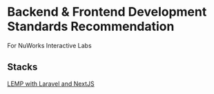 # Backend & Frontend Development Standards Recommendation

For NuWorks Interactive Labs

## Stacks

[LEMP with Laravel and NextJS](/stacks/lemp-laravel-next/index.md)
